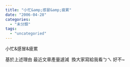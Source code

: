 ```yaml
---
title: "小忙&amp;感冒&amp;疲累"
date: "2006-04-28"
categories: 
  - "未分類"
tags: 
  - "uncategoried"
---
```


小忙&感冒&疲累

基於上述理由 最近文章產量遽減  換大家寫給我看ㄅㄟ 好不~
